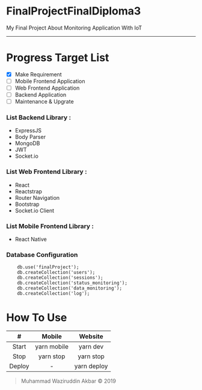 # FinalProjectFinalDiploma3

My Final Project About Monitoring Application With IoT

---

# Progress Target List

- [x] Make Requirement
- [ ] Mobile Frontend Application
- [ ] Web Frontend Application
- [ ] Backend Application
- [ ] Maintenance & Upgrate

### List Backend Library :

- ExpressJS
- Body Parser
- MongoDB
- JWT
- Socket.io

### List Web Frontend Library :

- React
- Reactstrap
- Router Navigation
- Bootstrap
- Socket.io Client

### List Mobile Frontend Library :

- React Native

### Database Configuration

```
    db.use('finalProject');
    db.createCollection('users');
    db.createCollection('sessions');
    db.createCollection('status_monitoring');
    db.createCollection('data_monitoring');
    db.createCollection('log');
```

# How To Use

|   #    |   Mobile    |   Website   |
| :----: | :---------: | :---------: |
| Start  | yarn mobile |  yarn dev   |
|  Stop  |  yarn stop  |  yarn stop  |
| Deploy |      -      | yarn deploy |

> Muhammad Waziruddin Akbar © 2019
